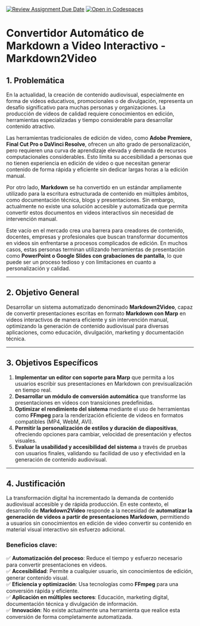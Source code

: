 [![Review Assignment Due Date](https://classroom.github.com/assets/deadline-readme-button-22041afd0340ce965d47ae6ef1cefeee28c7c493a6346c4f15d667ab976d596c.svg)](https://classroom.github.com/a/VnqqyQD8)
[![Open in Codespaces](https://classroom.github.com/assets/launch-codespace-2972f46106e565e64193e422d61a12cf1da4916b45550586e14ef0a7c637dd04.svg)](https://classroom.github.com/open-in-codespaces?assignment_repo_id=19891538)
# Convertidor Automático de Markdown a Video Interactivo - Markdown2Video

## 1. Problemática  
En la actualidad, la creación de contenido audiovisual, especialmente en forma de videos educativos, promocionales o de divulgación, representa un desafío significativo para muchas personas y organizaciones. La producción de videos de calidad requiere conocimientos en edición, herramientas especializadas y tiempo considerable para desarrollar contenido atractivo.  

Las herramientas tradicionales de edición de video, como **Adobe Premiere, Final Cut Pro o DaVinci Resolve**, ofrecen un alto grado de personalización, pero requieren una curva de aprendizaje elevada y demanda de recursos computacionales considerables. Esto limita su accesibilidad a personas que no tienen experiencia en edición de video o que necesitan generar contenido de forma rápida y eficiente sin dedicar largas horas a la edición manual.  

Por otro lado, **Markdown** se ha convertido en un estándar ampliamente utilizado para la escritura estructurada de contenido en múltiples ámbitos, como documentación técnica, blogs y presentaciones. Sin embargo, actualmente no existe una solución accesible y automatizada que permita convertir estos documentos en videos interactivos sin necesidad de intervención manual.  

Este vacío en el mercado crea una barrera para creadores de contenido, docentes, empresas y profesionales que buscan transformar documentos en videos sin enfrentarse a procesos complicados de edición. En muchos casos, estas personas terminan utilizando herramientas de presentación como **PowerPoint o Google Slides con grabaciones de pantalla**, lo que puede ser un proceso tedioso y con limitaciones en cuanto a personalización y calidad.  

---

## 2. Objetivo General  
Desarrollar un sistema automatizado denominado **Markdown2Video**, capaz de convertir presentaciones escritas en formato **Markdown con Marp** en videos interactivos de manera eficiente y sin intervención manual, optimizando la generación de contenido audiovisual para diversas aplicaciones, como educación, divulgación, marketing y documentación técnica.  

---

## 3. Objetivos Específicos  
1. **Implementar un editor con soporte para Marp** que permita a los usuarios escribir sus presentaciones en Markdown con previsualización en tiempo real.  
2. **Desarrollar un módulo de conversión automática** que transforme las presentaciones en videos con transiciones predefinidas.  
3. **Optimizar el rendimiento del sistema** mediante el uso de herramientas como **FFmpeg** para la renderización eficiente de videos en formatos compatibles (MP4, WebM, AVI).  
4. **Permitir la personalización de estilos y duración de diapositivas**, ofreciendo opciones para cambiar, velocidad de presentación y efectos visuales.  
5. **Evaluar la usabilidad y accesibilidad del sistema** a través de pruebas con usuarios finales, validando su facilidad de uso y efectividad en la generación de contenido audiovisual.  

---

## 4. Justificación  
La transformación digital ha incrementado la demanda de contenido audiovisual accesible y de rápida producción. En este contexto, el desarrollo de **Markdown2Video** responde a la necesidad de **automatizar la generación de videos a partir de presentaciones Markdown**, permitiendo a usuarios sin conocimientos en edición de video convertir su contenido en material visual interactivo sin esfuerzo adicional.
### Beneficios clave:  
✅ **Automatización del proceso**: Reduce el tiempo y esfuerzo necesario para convertir presentaciones en videos.  
✅ **Accesibilidad**: Permite a cualquier usuario, sin conocimientos de edición, generar contenido visual.  
✅ **Eficiencia y optimización**: Usa tecnologías como **FFmpeg** para una conversión rápida y eficiente.  
✅ **Aplicación en múltiples sectores**: Educación, marketing digital, documentación técnica y divulgación de información.  
✅ **Innovación**: No existe actualmente una herramienta que realice esta conversión de forma completamente automatizada.  
